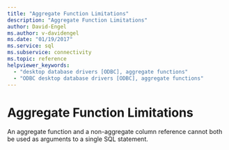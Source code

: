 ```yaml
---
title: "Aggregate Function Limitations"
description: "Aggregate Function Limitations"
author: David-Engel
ms.author: v-davidengel
ms.date: "01/19/2017"
ms.service: sql
ms.subservice: connectivity
ms.topic: reference
helpviewer_keywords:
  - "desktop database drivers [ODBC], aggregate functions"
  - "ODBC desktop database drivers [ODBC], aggregate functions"
---
```

# Aggregate Function Limitations
An aggregate function and a non-aggregate column reference cannot both be used as arguments to a single SQL statement.
